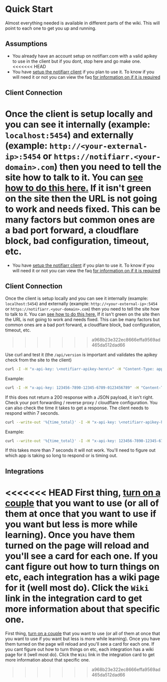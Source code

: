 # Quick Start

Almost everything needed is available in different parts of the wiki. This will point to each one to get you up and running.

## Assumptions

- You already have an account setup on notifiarr.com with a valid apikey to use in the client but if you dont, stop here and go make one.
<<<<<<< HEAD
- You have [setup the notifiarr client](../client/install.md) if you plan to use it. To know if you will need it or not you can view the faq [for information on if it is required](../faq/faq.md#q-is-the-notifiarr-client-required)

## Client Connection

Once the client is setup locally and you can see it internally (example: `localhost:5454`) and externally (example: `http://<your-external-ip>:5454` or `https://notifiarr.<your-domain>.com`) then you need to tell the site how to talk to it. You can [see how to do this here.](../../pages/website/clientConfig.md#clients-setup) If it isn't green on the site then the URL is not going to work and needs fixed. This can be many factors but common ones are a bad port forward, a cloudflare block, bad configuration, timeout, etc.
=======
- You have [setup the notifiarr client](../client/install.md) if you plan to use it. To know if you will need it or not you can view the faq [for information on if it is required](/FAQ#q-is-the-notifiarr-client-required)

## Client Connection

Once the client is setup locally and you can see it internally (example: `localhost:5454`) and externally (example: `http://<your-external-ip>:5454` or `https://notifiarr.<your-domain>.com`) then you need to tell the site how to talk to it. You can [see how to do this here.](https://notifiarr.wiki/en/Website/ClientConfiguration) If it isn't green on the site then the URL is not going to work and needs fixed. This can be many factors but common ones are a bad port forward, a cloudflare block, bad configuration, timeout, etc.
>>>>>>> a968b23e322ec8666effa9569ad465da512dad66

Use curl and test it (the `/api/version` is important and validates the apikey check from the site to the client)

```bash
curl -I -H "x-api-key: \<notifiarr-apikey-here\>" -H "Content-Type: application/json" \<client-connection-here\>/api/version
```

Example:

```bash
curl -I -H "x-api-key: 123456-7890-12345-6789-0123456789" -H "Content-Type: application/json" https://notifiarr.my-domain-dns.com/api/version
```

If this does not return a 200 response with a JSON payload, it isn't right. Check your port forwarding / reverse proxy / cloudflare configuration. You can also check the time it takes to get a response. The client needs to respond within 7 seconds.

```bash
curl --write-out '%{time_total}' -I -H "x-api-key: \<notifiarr-apikey-here\>" -H "Content-Type: application/json" \<client-connection-here\>/api/version
```

Example:

```bash
curl --write-out '%{time_total}' -I -H "x-api-key: 123456-7890-12345-6789-0123456789" -H "Content-Type: application/json" https://notifiarr.my-domain-dns.com/api/version
```

If this takes more than 7 seconds it will not work. You'll need to figure out which app is taking so long to respond or is timing out.

## Integrations

<<<<<<< HEAD
First thing, [turn on a couple](../../pages/website/integrationsSetup.md#main-setup) that you want to use (or all of them at once that you want to use if you want but less is more while learning). Once you have them turned on the page will reload and you'll see a card for each one. If you cant figure out how to turn things on etc, each integration has a wiki page for it (well most do). Click the `Wiki` link in the integration card to get more information about that specific one.
=======
First thing, [turn on a couple](/Website/IntegrationSetup) that you want to use (or all of them at once that you want to use if you want but less is more while learning). Once you have them turned on the page will reload and you'll see a card for each one. If you cant figure out how to turn things on etc, each integration has a wiki page for it (well most do). Click the `Wiki` link in the integration card to get more information about that specific one.
>>>>>>> a968b23e322ec8666effa9569ad465da512dad66

